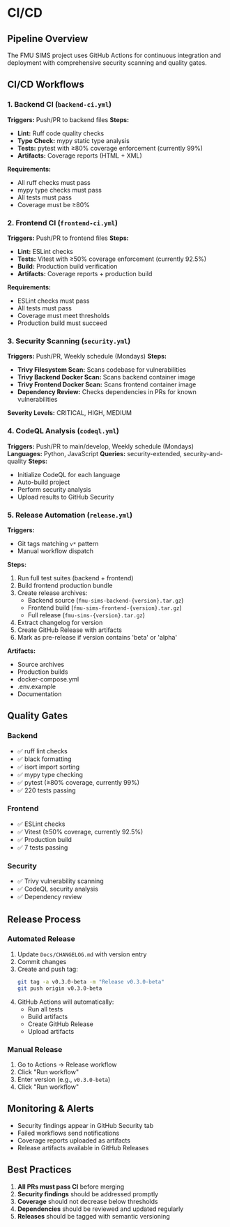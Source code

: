 # CI/CD

## Pipeline Overview

The FMU SIMS project uses GitHub Actions for continuous integration and deployment with comprehensive security scanning and quality gates.

## CI/CD Workflows

### 1. Backend CI (`backend-ci.yml`)
**Triggers:** Push/PR to backend files
**Steps:**
- **Lint:** Ruff code quality checks
- **Type Check:** mypy static type analysis
- **Tests:** pytest with ≥80% coverage enforcement (currently 99%)
- **Artifacts:** Coverage reports (HTML + XML)

**Requirements:**
- All ruff checks must pass
- mypy type checks must pass
- All tests must pass
- Coverage must be ≥80%

### 2. Frontend CI (`frontend-ci.yml`)
**Triggers:** Push/PR to frontend files
**Steps:**
- **Lint:** ESLint checks
- **Tests:** Vitest with ≥50% coverage enforcement (currently 92.5%)
- **Build:** Production build verification
- **Artifacts:** Coverage reports + production build

**Requirements:**
- ESLint checks must pass
- All tests must pass
- Coverage must meet thresholds
- Production build must succeed

### 3. Security Scanning (`security.yml`)
**Triggers:** Push/PR, Weekly schedule (Mondays)
**Steps:**
- **Trivy Filesystem Scan:** Scans codebase for vulnerabilities
- **Trivy Backend Docker Scan:** Scans backend container image
- **Trivy Frontend Docker Scan:** Scans frontend container image
- **Dependency Review:** Checks dependencies in PRs for known vulnerabilities

**Severity Levels:** CRITICAL, HIGH, MEDIUM

### 4. CodeQL Analysis (`codeql.yml`)
**Triggers:** Push/PR to main/develop, Weekly schedule (Mondays)
**Languages:** Python, JavaScript
**Queries:** security-extended, security-and-quality
**Steps:**
- Initialize CodeQL for each language
- Auto-build project
- Perform security analysis
- Upload results to GitHub Security

### 5. Release Automation (`release.yml`)
**Triggers:** 
- Git tags matching `v*` pattern
- Manual workflow dispatch

**Steps:**
1. Run full test suites (backend + frontend)
2. Build frontend production bundle
3. Create release archives:
   - Backend source (`fmu-sims-backend-{version}.tar.gz`)
   - Frontend build (`fmu-sims-frontend-{version}.tar.gz`)
   - Full release (`fmu-sims-{version}.tar.gz`)
4. Extract changelog for version
5. Create GitHub Release with artifacts
6. Mark as pre-release if version contains 'beta' or 'alpha'

**Artifacts:**
- Source archives
- Production builds
- docker-compose.yml
- .env.example
- Documentation

## Quality Gates

### Backend
- ✅ ruff lint checks
- ✅ black formatting
- ✅ isort import sorting
- ✅ mypy type checking
- ✅ pytest (≥80% coverage, currently 99%)
- ✅ 220 tests passing

### Frontend
- ✅ ESLint checks
- ✅ Vitest (≥50% coverage, currently 92.5%)
- ✅ Production build
- ✅ 7 tests passing

### Security
- ✅ Trivy vulnerability scanning
- ✅ CodeQL security analysis
- ✅ Dependency review

## Release Process

### Automated Release
1. Update `Docs/CHANGELOG.md` with version entry
2. Commit changes
3. Create and push tag:
   ```bash
   git tag -a v0.3.0-beta -m "Release v0.3.0-beta"
   git push origin v0.3.0-beta
   ```
4. GitHub Actions will automatically:
   - Run all tests
   - Build artifacts
   - Create GitHub Release
   - Upload artifacts

### Manual Release
1. Go to Actions → Release workflow
2. Click "Run workflow"
3. Enter version (e.g., `v0.3.0-beta`)
4. Click "Run workflow"

## Monitoring & Alerts

- Security findings appear in GitHub Security tab
- Failed workflows send notifications
- Coverage reports uploaded as artifacts
- Release artifacts available in GitHub Releases

## Best Practices

1. **All PRs must pass CI** before merging
2. **Security findings** should be addressed promptly
3. **Coverage** should not decrease below thresholds
4. **Dependencies** should be reviewed and updated regularly
5. **Releases** should be tagged with semantic versioning
